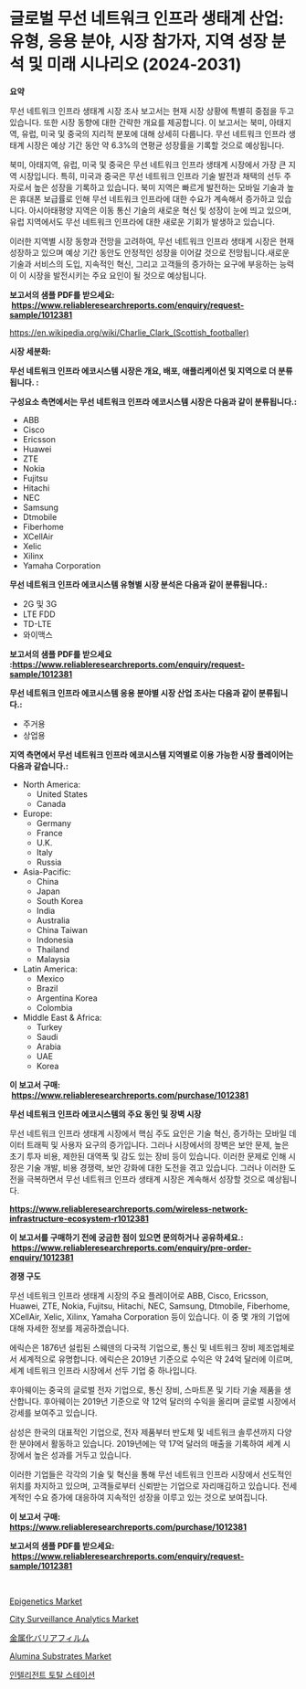 <p><h1>글로벌 무선 네트워크 인프라 생태계 산업: 유형, 응용 분야, 시장 참가자, 지역 성장 분석 및 미래 시나리오 (2024-2031)</h1></p><p><strong>요약</strong></p>
<p><p>무선 네트워크 인프라 생태계 시장 조사 보고서는 현재 시장 상황에 특별히 중점을 두고 있습니다. 또한 시장 동향에 대한 간략한 개요를 제공합니다. 이 보고서는 북미, 아태지역, 유럽, 미국 및 중국의 지리적 분포에 대해 상세히 다룹니다. 무선 네트워크 인프라 생태계 시장은 예상 기간 동안 약 6.3%의 연평균 성장률을 기록할 것으로 예상됩니다.</p><p>북미, 아태지역, 유럽, 미국 및 중국은 무선 네트워크 인프라 생태계 시장에서 가장 큰 지역 시장입니다. 특히, 미국과 중국은 무선 네트워크 인프라 기술 발전과 채택의 선두 주자로서 높은 성장을 기록하고 있습니다. 북미 지역은 빠르게 발전하는 모바일 기술과 높은 휴대폰 보급률로 인해 무선 네트워크 인프라에 대한 수요가 계속해서 증가하고 있습니다. 아시아태평양 지역은 이동 통신 기술의 새로운 혁신 및 성장이 눈에 띄고 있으며, 유럽 지역에서도 무선 네트워크 인프라에 대한 새로운 기회가 발생하고 있습니다.</p><p>이러한 지역별 시장 동향과 전망을 고려하여, 무선 네트워크 인프라 생태계 시장은 현재 성장하고 있으며 예상 기간 동안도 안정적인 성장을 이어갈 것으로 전망됩니다.새로운 기술과 서비스의 도입, 지속적인 혁신, 그리고 고객들의 증가하는 요구에 부응하는 능력이 이 시장을 발전시키는 주요 요인이 될 것으로 예상됩니다.</p></p>
<p><strong>보고서의 샘플 PDF를 받으세요: &nbsp;<a href="https://www.reliableresearchreports.com/enquiry/request-sample/1012381">https://www.reliableresearchreports.com/enquiry/request-sample/1012381</a></strong></p>
<p><a href="https://en.wikipedia.org/wiki/Charlie_Clark_(Scottish_footballer)">https://en.wikipedia.org/wiki/Charlie_Clark_(Scottish_footballer)</a></p>
<p><strong>시장 세분화:</strong></p>
<p><strong> 무선 네트워크 인프라 에코시스템 시장은 개요, 배포, 애플리케이션 및 지역으로 더 분류됩니다. :</strong></p>
<p><strong>구성요소 측면에서는 무선 네트워크 인프라 에코시스템 시장은 다음과 같이 분류됩니다.:</strong></p>
<p><ul><li>ABB</li><li>Cisco</li><li>Ericsson</li><li>Huawei</li><li>ZTE</li><li>Nokia</li><li>Fujitsu</li><li>Hitachi</li><li>NEC</li><li>Samsung</li><li>Dtmobile</li><li>Fiberhome</li><li>XCellAir</li><li>Xelic</li><li>Xilinx</li><li>Yamaha Corporation</li></ul></p>
<p><strong> 무선 네트워크 인프라 에코시스템 유형별 시장 분석은 다음과 같이 분류됩니다.:</strong></p>
<p><ul><li>2G 및 3G</li><li>LTE FDD</li><li>TD-LTE</li><li>와이맥스</li></ul></p>
<p><strong>보고서의 샘플 PDF를 받으세요 :<a href="https://www.reliableresearchreports.com/enquiry/request-sample/1012381">https://www.reliableresearchreports.com/enquiry/request-sample/1012381</a></strong></p>
<p><strong> 무선 네트워크 인프라 에코시스템 응용 분야별 시장 산업 조사는 다음과 같이 분류됩니다.:</strong></p>
<p><ul><li>주거용</li><li>상업용</li></ul></p>
<p><strong>지역 측면에서 무선 네트워크 인프라 에코시스템 지역별로 이용 가능한 시장 플레이어는 다음과 같습니다.:</strong></p>
<p><ul>
    <li>
        North America:
        <ul>
            <li>United States</li>
            <li>Canada</li>
        </ul>
    </li>
    <li>
        Europe:
        <ul>
            <li>Germany</li>
            <li>France</li>
            <li>U.K.</li>
            <li>Italy</li>
            <li>Russia</li>
        </ul>
    </li>
    <li>
        Asia-Pacific:
        <ul>
            <li>China</li>
            <li>Japan</li>
            <li>South Korea</li>
            <li>India</li>
            <li>Australia</li>
            <li>China Taiwan</li>
            <li>Indonesia</li>
            <li>Thailand</li>
            <li>Malaysia</li>
        </ul>
    </li>
    <li>
        Latin America:
        <ul>
            <li>Mexico</li>
            <li>Brazil</li>
            <li>Argentina Korea</li>
            <li>Colombia</li>
        </ul>
    </li>
    <li>
        Middle East & Africa:
        <ul>
            <li>Turkey</li>
            <li>Saudi</li>
            <li>Arabia</li>
            <li>UAE</li>
            <li>Korea</li>
        </ul>
    </li>
    </ul></p>
<p><strong>이 보고서 구매: &nbsp;<a href="https://www.reliableresearchreports.com/purchase/1012381">https://www.reliableresearchreports.com/purchase/1012381</a></strong></p>
<p><strong>무선 네트워크 인프라 에코시스템의 주요 동인 및 장벽 시장</strong></p>
<p><p>무선 네트워크 인프라 생태계 시장에서 핵심 주도 요인은 기술 혁신, 증가하는 모바일 데이터 트래픽 및 사용자 요구의 증가입니다. 그러나 시장에서의 장벽은 보안 문제, 높은 초기 투자 비용, 제한된 대역폭 및 감도 있는 장비 등이 있습니다. 이러한 문제로 인해 시장은 기술 개발, 비용 경쟁력, 보안 강화에 대한 도전을 겪고 있습니다. 그러나 이러한 도전을 극복하면서 무선 네트워크 인프라 생태계 시장은 계속해서 성장할 것으로 예상됩니다.</p></p>
<p><strong><a href="https://www.reliableresearchreports.com/wireless-network-infrastructure-ecosystem-r1012381">https://www.reliableresearchreports.com/wireless-network-infrastructure-ecosystem-r1012381</a></strong></p>
<p><strong>이 보고서를 구매하기 전에 궁금한 점이 있으면 문의하거나 공유하세요.: &nbsp;<a href="https://www.reliableresearchreports.com/enquiry/pre-order-enquiry/1012381">https://www.reliableresearchreports.com/enquiry/pre-order-enquiry/1012381</a></strong></p>
<p><strong>경쟁 구도</strong></p>
<p><p>무선 네트워크 인프라 생태계 시장의 주요 플레이어로 ABB, Cisco, Ericsson, Huawei, ZTE, Nokia, Fujitsu, Hitachi, NEC, Samsung, Dtmobile, Fiberhome, XCellAir, Xelic, Xilinx, Yamaha Corporation 등이 있습니다. 이 중 몇 개의 기업에 대해 자세한 정보를 제공하겠습니다.</p><p>에릭슨은 1876년 설립된 스웨덴의 다국적 기업으로, 통신 및 네트워크 장비 제조업체로서 세계적으로 유명합니다. 에릭슨은 2019년 기준으로 수익은 약 24억 달러에 이르며, 세계 네트워크 인프라 시장에서 선두 기업 중 하나입니다.</p><p>후아웨이는 중국의 글로벌 전자 기업으로, 통신 장비, 스마트폰 및 기타 기술 제품을 생산합니다. 후아웨이는 2019년 기준으로 약 12억 달러의 수익을 올리며 글로벌 시장에서 강세를 보여주고 있습니다.</p><p>삼성은 한국의 대표적인 기업으로, 전자 제품부터 반도체 및 네트워크 솔루션까지 다양한 분야에서 활동하고 있습니다. 2019년에는 약 17억 달러의 매출을 기록하여 세계 시장에서 높은 성과를 거두고 있습니다.</p><p>이러한 기업들은 각각의 기술 및 혁신을 통해 무선 네트워크 인프라 시장에서 선도적인 위치를 차지하고 있으며, 고객들로부터 신뢰받는 기업으로 자리매김하고 있습니다. 전세계적인 수요 증가에 대응하여 지속적인 성장을 이루고 있는 것으로 보여집니다.</p></p>
<p><strong>이 보고서 구매: &nbsp; <a href="https://www.reliableresearchreports.com/purchase/1012381">https://www.reliableresearchreports.com/purchase/1012381</a></strong></p>
<p><strong>보고서의 샘플 PDF를 받으세요: &nbsp;<a href="https://www.reliableresearchreports.com/enquiry/request-sample/1012381">https://www.reliableresearchreports.com/enquiry/request-sample/1012381</a></strong><strong></strong></p>
<p>&nbsp;</p>
<p><p><a href="https://www.linkedin.com/pulse/global-epigenetics-market-product-type-application-region-companies-85eue?trackingId=JutSG%2BCMFhRO8jKVtjByIg%3D%3D">Epigenetics Market</a></p><p><a href="https://issuu.com/reportprime-2/docs/city-surveillance-analytics-market-size-2030.pptx">City Surveillance Analytics Market</a></p><p><a href="https://medium.com/@ridleydamion/%E9%87%91%E5%B1%9E%E5%8C%96%E3%83%90%E3%83%AA%E3%82%A2%E3%83%95%E3%82%A3%E3%83%AB%E3%83%A0%E5%B8%82%E5%A0%B4%E5%88%86%E6%9E%90%E3%83%AC%E3%83%9D%E3%83%BC%E3%83%88-%E5%9C%B0%E5%9F%9F-%E3%82%BF%E3%82%A4%E3%83%97-%E3%83%9D%E3%83%AA%E3%82%A8%E3%83%81%E3%83%AC%E3%83%B3-bopt-%E3%83%9D%E3%83%AA%E3%83%97%E3%83%AD%E3%83%94%E3%83%AC%E3%83%B3-%E3%82%A2%E3%83%AB%E3%83%9F%E3%83%8B%E3%82%A6%E3%83%A0-%E3%83%9D%E3%83%AA%E3%82%A2%E3%83%9F%E3%83%89-pvdc-evoh-%E3%81%9D%E3%81%AE%E4%BB%96-%E3%81%8A%E3%82%88%E3%81%B3%E5%BF%9C%E7%94%A8-%E9%A3%9F%E5%93%81%E3%81%A8%E9%A3%B2%E6%96%99-%E5%8C%BB%E8%96%AC%E5%93%81-%E9%9B%BB%E5%AD%90%E6%A9%9F%E5%99%A8-%E3%83%9B%E3%83%BC%E3%83%A0%E3%82%B1%E3%82%A2-d18464fc6834">金属化バリアフィルム</a></p><p><a href="https://medium.com/@karleeprice2004/alumina-substrates-market-size-share-analysis-growth-trends-forecast-2024-2031-7fd787977206">Alumina Substrates Market</a></p><p><a href="https://medium.com/@joshuapierce88/%EC%A7%80%EB%8A%A5%ED%98%95-%EC%B4%9D-%EB%88%84%EA%B3%84%EA%B8%B0-%EC%8B%9C%EC%9E%A5-%EC%A1%B0%EC%82%AC-%EB%B3%B4%EA%B3%A0%EC%84%9C%EB%8A%94-2024%EB%85%84%EB%B6%80%ED%84%B0-2031%EB%85%84%EA%B9%8C%EC%A7%80-4-1-cagr%EB%A1%9C-%EC%98%88%EC%83%81%EB%90%9C-%EC%8B%9C%EC%9E%A5-%EA%B7%9C%EB%AA%A8-%EC%A0%90%EC%9C%A0%EC%9C%A8-%EB%B0%8F-%EC%84%B1%EC%9E%A5%EB%A5%A0-%EB%B6%84%EC%84%9D%EC%9D%84-%ED%8F%AC%ED%95%A8%ED%95%98%EA%B3%A0-%EC%9E%88%EC%8A%B5%EB%8B%88%EB%8B%A4-e94d28b39aa5">인텔리전트 토탈 스테이션</a></p></p>